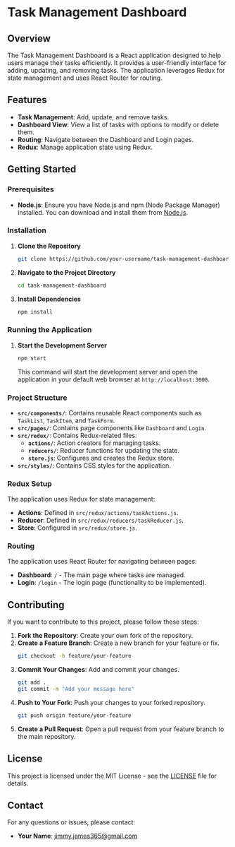 
# Task Management Dashboard

## Overview

The Task Management Dashboard is a React application designed to help users manage their tasks efficiently. It provides a user-friendly interface for adding, updating, and removing tasks. The application leverages Redux for state management and uses React Router for routing.

## Features

- **Task Management**: Add, update, and remove tasks.
- **Dashboard View**: View a list of tasks with options to modify or delete them.
- **Routing**: Navigate between the Dashboard and Login pages.
- **Redux**: Manage application state using Redux.

## Getting Started

### Prerequisites

- **Node.js**: Ensure you have Node.js and npm (Node Package Manager) installed. You can download and install them from [Node.js](https://nodejs.org/).

### Installation

1. **Clone the Repository**

   ```bash
   git clone https://github.com/your-username/task-management-dashboard.git
   ```

2. **Navigate to the Project Directory**

   ```bash
   cd task-management-dashboard
   ```

3. **Install Dependencies**

   ```bash
   npm install
   ```

### Running the Application

1. **Start the Development Server**

   ```bash
   npm start
   ```

   This command will start the development server and open the application in your default web browser at `http://localhost:3000`.

### Project Structure

- **`src/components/`**: Contains reusable React components such as `TaskList`, `TaskItem`, and `TaskForm`.
- **`src/pages/`**: Contains page components like `Dashboard` and `Login`.
- **`src/redux/`**: Contains Redux-related files:
  - **`actions/`**: Action creators for managing tasks.
  - **`reducers/`**: Reducer functions for updating the state.
  - **`store.js`**: Configures and creates the Redux store.
- **`src/styles/`**: Contains CSS styles for the application.

### Redux Setup

The application uses Redux for state management:

- **Actions**: Defined in `src/redux/actions/taskActions.js`.
- **Reducer**: Defined in `src/redux/reducers/taskReducer.js`.
- **Store**: Configured in `src/redux/store.js`.

### Routing

The application uses React Router for navigating between pages:

- **Dashboard**: `/` - The main page where tasks are managed.
- **Login**: `/login` - The login page (functionality to be implemented).

## Contributing

If you want to contribute to this project, please follow these steps:

1. **Fork the Repository**: Create your own fork of the repository.
2. **Create a Feature Branch**: Create a new branch for your feature or fix.
   ```bash
   git checkout -b feature/your-feature
   ```
3. **Commit Your Changes**: Add and commit your changes.
   ```bash
   git add .
   git commit -m "Add your message here"
   ```
4. **Push to Your Fork**: Push your changes to your forked repository.
   ```bash
   git push origin feature/your-feature
   ```
5. **Create a Pull Request**: Open a pull request from your feature branch to the main repository.

## License

This project is licensed under the MIT License - see the [LICENSE](LICENSE) file for details.

## Contact

For any questions or issues, please contact:

- **Your Name**: [jimmy.james365@gmail.com](mailto:jimmy.james365@gmail.com)

